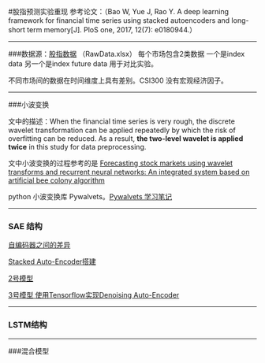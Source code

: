 #股指预测实验重现
参考论文：（Bao W, Yue J, Rao Y. A deep learning framework for financial time series using stacked autoencoders and long-short term memory[J]. PloS one, 2017, 12(7): e0180944.）

---
###数据源：[股指数据](figshare.com/s/acdfb4918c0695405e33) （RawData.xlsx）
每个市场包含2类数据 一个是index data 另一个是index future data 用于对比实验。

不同市场间的数据在时间维度上具有差别。CSI300 没有宏观经济因子。

---
###小波变换

文中的描述：When the financial time series is very rough, the discrete wavelet transformation can be applied repeatedly by which the risk of overfitting can be reduced. As a result,  **the two-level wavelet is applied twice** in this study for data preprocessing.

文中小波变换的过程参考的是
[Forecasting stock markets using wavelet transforms and recurrent neural
networks: An integrated system based on artificial bee colony algorithm]()

python 小波变换库 Pywalvets。[Pywalvets 学习笔记](http://blog.csdn.net/nanbei2463776506/article/details/64124841)

---
### SAE 结构

[自编码器之间的差异](https://www.zhihu.com/question/41490383)

[Stacked Auto-Encoder搭建](https://www.cnblogs.com/tornadomeet/archive/2013/04/09/3011209.html)

[2号模型](http://blog.csdn.net/freeliao/article/details/19618855)

[3号模型 使用Tensorflow实现Denoising Auto-Encoder](http://blog.csdn.net/u013719780/article/details/53908852)

---

### LSTM结构


---

###混合模型